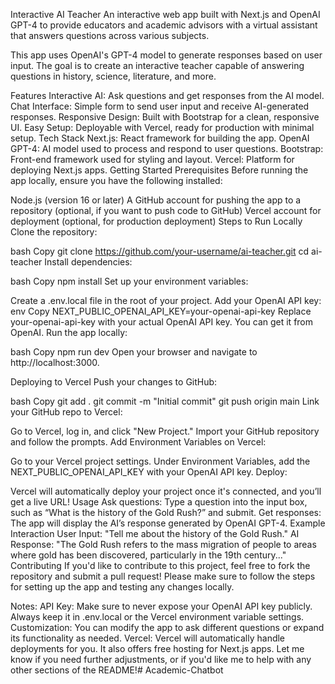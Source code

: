 Interactive AI Teacher
An interactive web app built with Next.js and OpenAI GPT-4 to provide educators and academic advisors with a virtual assistant that answers questions across various subjects.

This app uses OpenAI's GPT-4 model to generate responses based on user input. The goal is to create an interactive teacher capable of answering questions in history, science, literature, and more.

Features
Interactive AI: Ask questions and get responses from the AI model.
Chat Interface: Simple form to send user input and receive AI-generated responses.
Responsive Design: Built with Bootstrap for a clean, responsive UI.
Easy Setup: Deployable with Vercel, ready for production with minimal setup.
Tech Stack
Next.js: React framework for building the app.
OpenAI GPT-4: AI model used to process and respond to user questions.
Bootstrap: Front-end framework used for styling and layout.
Vercel: Platform for deploying Next.js apps.
Getting Started
Prerequisites
Before running the app locally, ensure you have the following installed:

Node.js (version 16 or later)
A GitHub account for pushing the app to a repository (optional, if you want to push code to GitHub)
Vercel account for deployment (optional, for production deployment)
Steps to Run Locally
Clone the repository:

bash
Copy
git clone https://github.com/your-username/ai-teacher.git
cd ai-teacher
Install dependencies:

bash
Copy
npm install
Set up your environment variables:

Create a .env.local file in the root of your project.
Add your OpenAI API key:
env
Copy
NEXT_PUBLIC_OPENAI_API_KEY=your-openai-api-key
Replace your-openai-api-key with your actual OpenAI API key. You can get it from OpenAI.
Run the app locally:

bash
Copy
npm run dev
Open your browser and navigate to http://localhost:3000.

Deploying to Vercel
Push your changes to GitHub:

bash
Copy
git add .
git commit -m "Initial commit"
git push origin main
Link your GitHub repo to Vercel:

Go to Vercel, log in, and click "New Project."
Import your GitHub repository and follow the prompts.
Add Environment Variables on Vercel:

Go to your Vercel project settings.
Under Environment Variables, add the NEXT_PUBLIC_OPENAI_API_KEY with your OpenAI API key.
Deploy:

Vercel will automatically deploy your project once it's connected, and you’ll get a live URL!
Usage
Ask questions: Type a question into the input box, such as “What is the history of the Gold Rush?” and submit.
Get responses: The app will display the AI’s response generated by OpenAI GPT-4.
Example Interaction
User Input: "Tell me about the history of the Gold Rush."
AI Response: "The Gold Rush refers to the mass migration of people to areas where gold has been discovered, particularly in the 19th century..."
Contributing
If you'd like to contribute to this project, feel free to fork the repository and submit a pull request! Please make sure to follow the steps for setting up the app and testing any changes locally.


Notes:
API Key: Make sure to never expose your OpenAI API key publicly. Always keep it in .env.local or the Vercel environment variable settings.
Customization: You can modify the app to ask different questions or expand its functionality as needed.
Vercel: Vercel will automatically handle deployments for you. It also offers free hosting for Next.js apps.
Let me know if you need further adjustments, or if you'd like me to help with any other sections of the README!#   A c a d e m i c - C h a t b o t  
 